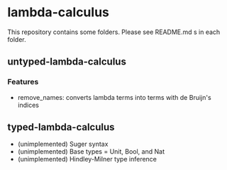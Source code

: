 # lambda-calculus
This repository contains some folders.
Please see README.md s in each folder.

## untyped-lambda-calculus
### Features
- remove_names: converts lambda terms into terms with de Bruijn's indices

## typed-lambda-calculus
- (unimplemented) Suger syntax
- (unimplemented) Base types = Unit, Bool, and Nat
- (unimplemented) Hindley-Milner type inference